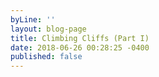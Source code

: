 ```yaml
---
byLine: ''
layout: blog-page
title: Climbing Cliffs (Part I)
date: 2018-06-26 00:28:25 -0400
published: false
---
```

